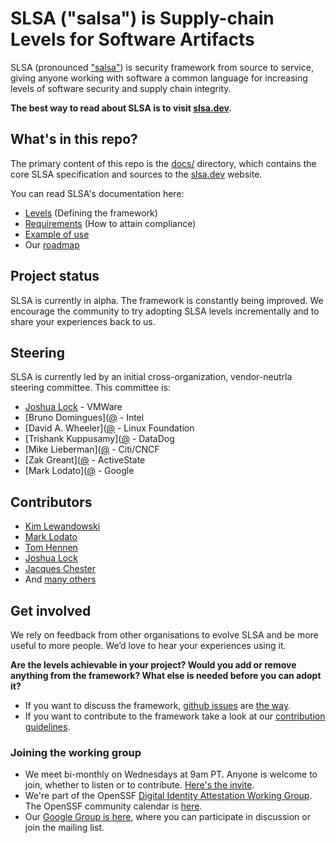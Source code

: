 # SLSA ("salsa") is Supply-chain Levels for Software Artifacts

SLSA (pronounced ["salsa"](https://www.google.com/search?q=how+to+pronounce+salsa)) is security framework from source to service, giving anyone working with software a common language for increasing levels of software security and supply chain integrity.

**The best way to read about SLSA is to visit [slsa.dev].**

## What's in this repo?

The primary content of this repo is the [docs/](docs/) directory, which contains the core SLSA
specification and sources to the [slsa.dev] website.

You can read SLSA's documentation here:

-   [Levels](docs/levels.md) (Defining the framework)
-   [Requirements](docs/requirements.md) (How to attain compliance)
-   [Example of use](docs/example.md)
-   Our [roadmap](docs/roadmap.md)

## Project status

SLSA is currently in alpha. The framework is constantly being improved. We encourage the community to try adopting SLSA levels incrementally and to share your experiences back to us.

## Steering

SLSA is currently led by an initial cross-organization, vendor-neutrla steering committee. This committee is:

-   [Joshua Lock](https://github.com/joshuagl) - VMWare
-   [Bruno Domingues]([@](https://github.com/brunodom) - Intel
-   [David A. Wheeler]([@](https://github.com/david-a-wheeler) - Linux Foundation
-   [Trishank Kuppusamy]([@](https://github.com/trishankatdatadog) - DataDog
-   [Mike Lieberman]([@](https://github.com/mlieberman85) - Citi/CNCF
-   [Zak Greant]([@](https://github.com/zakgreant) - ActiveState
-   [Mark Lodato]([@](https://github.com/MarkLodato) - Google

## Contributors

-   [Kim Lewandowski](https://github.com/kimsterv)
-   [Mark Lodato](https://github.com/MarkLodato)
-   [Tom Hennen](https://github.com/TomHennen)
-   [Joshua Lock](https://github.com/joshuagl)
-   [Jacques Chester](https://github.com/jchestershopify)
-   And [many others](https://github.com/slsa-framework/slsa/graphs/contributors)

## Get involved

We rely on feedback from other organisations to evolve SLSA and be more useful to more people. We’d love to hear your experiences using it.

**Are the levels achievable in your project? Would you add or remove anything from the framework? What else is needed before you can adopt it?**

-   If you want to discuss the framework, [github issues](https://github.com/slsa-framework/slsa/issues) are [the way](https://i.redd.it/yj67b76hxwd61.jpg).
-   If you want to contribute to the framework take a look at our [contribution guidelines](CONTRIBUTING.md).

### Joining the working group

-   We meet bi-monthly on Wednesdays at 9am PT. Anyone is welcome to join, whether to listen or to contribute. [Here's the invite](https://calendar.google.com/calendar/u/0/r/week/2021/8/11?eid=NjIycXNoOHBtbDhuNTJiNjlmaWk5ZjU5ZWVfMjAyMTA4MTFUMTYwMDAwWiBzNjN2b2VmaHA1aTlwZmx0YjVxNjduZ3Blc0Bn&sf=true).
-   We're part of the OpenSSF [Digital Identity Attestation Working Group](https://github.com/ossf/wg-digital-identity-attestation). The OpenSSF community calendar is [here](https://calendar.google.com/calendar/u/0?cid=czYzdm9lZmhwNWk5cGZsdGI1cTY3bmdwZXNAZ3JvdXAuY2FsZW5kYXIuZ29vZ2xlLmNvbQ).
-   Our [Google Group is here](https://groups.google.com/g/ossf-wg-developer-identity), where you can participate in discussion or join the mailing list.

<!-- Links -->

[slsa.dev]: https://slsa.dev
